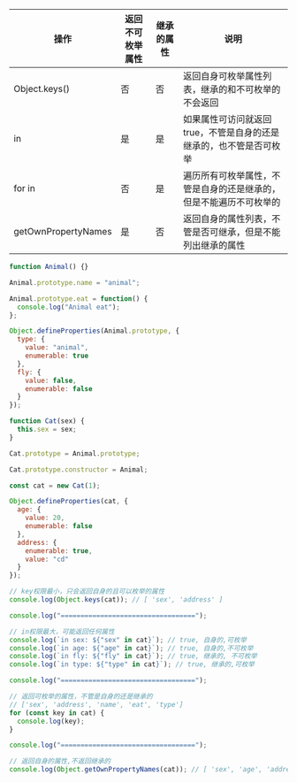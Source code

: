 
| 操作                | 返回不可枚举属性 | 继承的属性 | 说明                                                                |
| ------------------- | ---------------- | ---------- | ------------------------------------------------------------------- |
| Object.keys()       | 否               | 否         | 返回自身可枚举属性列表，继承的和不可枚举的不会返回                  |
| in                  | 是               | 是         | 如果属性可访问就返回 true，不管是自身的还是继承的，也不管是否可枚举 |
| for in              | 否               | 是         | 遍历所有可枚举属性，不管是自身的还是继承的，但是不能遍历不可枚举的  |
| getOwnPropertyNames | 是               | 否         | 返回自身的属性列表，不管是否可继承，但是不能列出继承的属性          |

```javascript
function Animal() {}

Animal.prototype.name = "animal";

Animal.prototype.eat = function() {
  console.log("Animal eat");
};

Object.defineProperties(Animal.prototype, {
  type: {
    value: "animal",
    enumerable: true
  },
  fly: {
    value: false,
    enumerable: false
  }
});

function Cat(sex) {
  this.sex = sex;
}

Cat.prototype = Animal.prototype;

Cat.prototype.constructor = Animal;

const cat = new Cat(1);

Object.defineProperties(cat, {
  age: {
    value: 20,
    enumerable: false
  },
  address: {
    enumerable: true,
    value: "cd"
  }
});

// key权限最小，只会返回自身的且可以枚举的属性
console.log(Object.keys(cat)); // [ 'sex', 'address' ]

console.log("==================================");

// in权限最大，可能返回任何属性
console.log(`in sex: ${"sex" in cat}`); // true, 自身的,可枚举
console.log(`in age: ${"age" in cat}`); // true, 自身的,不可枚举
console.log(`in fly: ${"fly" in cat}`); // true, 继承的, 不可枚举
console.log(`in type: ${"type" in cat}`); // true, 继承的,可枚举

console.log("==================================");

// 返回可枚举的属性，不管是自身的还是继承的
// ['sex', 'address', 'name', 'eat', 'type']
for (const key in cat) {
  console.log(key);
}

console.log("==================================");

// 返回自身的属性,不返回继承的
console.log(Object.getOwnPropertyNames(cat)); // [ 'sex', 'age', 'address' ]
```